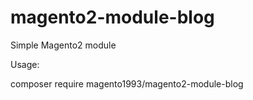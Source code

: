 # magento2-module-blog
Simple Magento2 module

Usage:

composer require magento1993/magento2-module-blog

